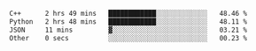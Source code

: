 <!--START_SECTION:waka-->

```txt
C++      2 hrs 49 mins   ████████████░░░░░░░░░░░░░   48.46 %
Python   2 hrs 48 mins   ████████████░░░░░░░░░░░░░   48.11 %
JSON     11 mins         ▓░░░░░░░░░░░░░░░░░░░░░░░░   03.21 %
Other    0 secs          ░░░░░░░░░░░░░░░░░░░░░░░░░   00.23 %
```

<!--END_SECTION:waka-->
